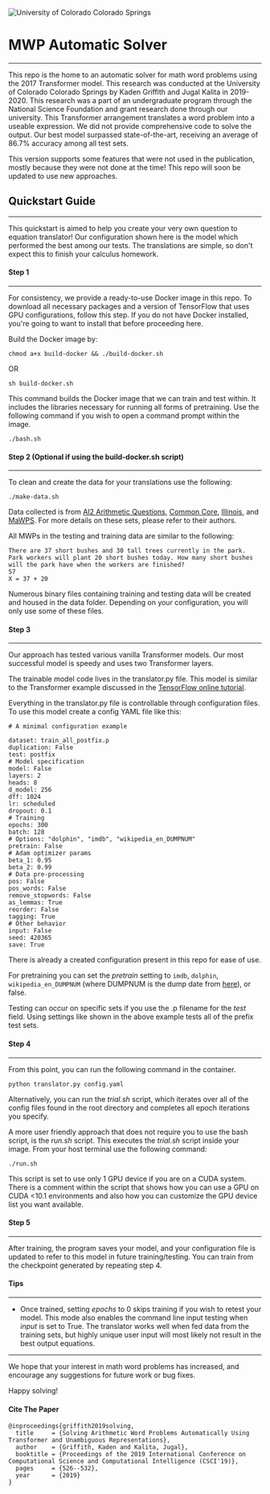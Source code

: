 ![University of Colorado Colorado Springs](https://github.com/kadengriffith/MWP-Automatic-Solver/blob/master/data/util/UCCS.png)

# MWP Automatic Solver

---

This repo is the home to an automatic solver for math word problems using the 2017 Transformer model. This research was conducted at the University of Colorado Colorado Springs by Kaden Griffith and Jugal Kalita in 2019-2020. This research was a part of an undergraduate program through the National Science Foundation and grant research done through our university. This Transformer arrangement translates a word problem into a useable expression. We did not provide comprehensive code to solve the output. Our best model surpassed state-of-the-art, receiving an average of 86.7% accuracy among all test sets.

This version supports some features that were not used in the publication, mostly because they were not done at the time! This repo will soon be updated to use new approaches.

## Quickstart Guide

---

This quickstart is aimed to help you create your very own question to equation translator! Our configuration shown here is the model which performed the best among our tests. The translations are simple, so don't expect this to finish your calculus homework.

#### Step 1

---

For consistency, we provide a ready-to-use Docker image in this repo. To download all necessary packages and a version of TensorFlow that uses GPU configurations, follow this step. If you do not have Docker installed, you're going to want to install that before proceeding here.

Build the Docker image by:

```
chmod a+x build-docker && ./build-docker.sh
```

OR

```
sh build-docker.sh
```

This command builds the Docker image that we can train and test within. It includes the libraries necessary for running all forms of pretraining. Use the following command if you wish to open a command prompt within the image.

```
./bash.sh
```

#### Step 2 (Optional if using the build-docker.sh script)

---

To clean and create the data for your translations use the following:

```
./make-data.sh
```

Data collected is from [AI2 Arithmetic Questions](https://allenai.org/data/data-all.html), [Common Core](https://cogcomp.org/page/resource_view/98), [Illinois](https://cogcomp.org/page/resource_view/98), and [MaWPS](http://lang.ee.washington.edu/MAWPS/). For more details on these sets, please refer to their authors.

All MWPs in the testing and training data are similar to the following:

```
There are 37 short bushes and 30 tall trees currently in the park. Park workers will plant 20 short bushes today. How many short bushes will the park have when the workers are finished?
57
X = 37 + 20
```

Numerous binary files containing training and testing data will be created and housed in the data folder. Depending on your configuration, you will only use some of these files.

#### Step 3

---

Our approach has tested various vanilla Transformer models. Our most successful model is speedy and uses two Transformer layers.

The trainable model code lives in the translator.py file. This model is similar to the Transformer example discussed in the [TensorFlow online tutorial](https://www.tensorflow.org/tutorials/text/transformer).

Everything in the translator.py file is controllable through configuration files. To use this model create a config YAML file like this:

```
# A minimal configuration example

dataset: train_all_postfix.p
duplication: False
test: postfix
# Model specification
model: False
layers: 2
heads: 8
d_model: 256
dff: 1024
lr: scheduled
dropout: 0.1
# Training
epochs: 300
batch: 128
# Options: "dolphin", "imdb", "wikipedia_en_DUMPNUM"
pretrain: False
# Adam optimizer params
beta_1: 0.95
beta_2: 0.99
# Data pre-processing
pos: False
pos_words: False
remove_stopwords: False
as_lemmas: True
reorder: False
tagging: True
# Other behavior
input: False
seed: 420365
save: True
```

There is already a created configuration present in this repo for ease of use.

For pretraining you can set the _pretrain_ setting to `imdb`, `dolphin`, `wikipedia_en_DUMPNUM` (where DUMPNUM is the dump date from [here](https://dumps.wikimedia.org/backup-index.html)), or false.

Testing can occur on specific sets if you use the .p filename for the _test_ field. Using settings like shown in the above example tests all of the prefix test sets.

#### Step 4

---

From this point, you can run the following command in the container.

```
python translator.py config.yaml
```

Alternatively, you can run the _trial.sh_ script, which iterates over all of the config files found in the root directory and completes all epoch iterations you specify.

A more user friendly approach that does not require you to use the bash script, is the _run.sh_ script. This executes the _trial.sh_ script inside your image. From your host terminal use the following command:

```
./run.sh
```

This script is set to use only 1 GPU device if you are on a CUDA system. There is a comment within the script that shows how you can use a GPU on CUDA <10.1 environments and also how you can customize the GPU device list you want available.

#### Step 5

---

After training, the program saves your model, and your configuration file is updated to refer to this model in future training/testing. You can train from the checkpoint generated by repeating step 4.

#### Tips

---

- Once trained, setting _epochs_ to 0 skips training if you wish to retest your model. This mode also enables the command line input testing when _input_ is set to True. The translator works well when fed data from the training sets, but highly unique user input will most likely not result in the best output equations.

---

We hope that your interest in math word problems has increased, and encourage any suggestions for future work or bug fixes.

Happy solving!

#### Cite The Paper

```
@inproceedings{griffith2019solving,
  title     = {Solving Arithmetic Word Problems Automatically Using Transformer and Unambiguous Representations},
  author    = {Griffith, Kaden and Kalita, Jugal},
  booktitle = {Proceedings of the 2019 International Conference on Computational Science and Computational Intelligence (CSCI'19)},
  pages     = {526--532},
  year      = {2019}
}
```
